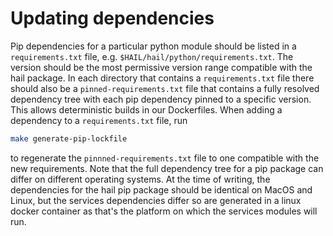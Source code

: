 # Updating dependencies

Pip dependencies for a particular python module should be listed in a
`requirements.txt` file, e.g. `$HAIL/hail/python/requirements.txt`.
The version should be the most permissive version range compatible with the hail
package. In each directory that contains a `requirements.txt` file there should
also be a `pinned-requirements.txt` file that contains a fully resolved
dependency tree with each pip dependency pinned to a specific version.
This allows deterministic builds in our Dockerfiles. When adding a dependency
to a `requirements.txt` file, run

```bash
make generate-pip-lockfile
```

to regenerate the `pinnned-requirements.txt` file to one compatible with the
new requirements. Note that the full dependency tree for a pip package can
differ on different operating systems. At the time of writing, the dependencies
for the hail pip package should be identical on MacOS and Linux, but the services
dependencies differ so are generated in a linux docker container as that's the
platform on which the services modules will run.
